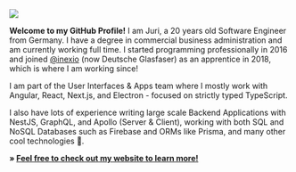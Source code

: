 <a href="https://adams.sh/" target="_blank">
    <img src="https://i.imgur.com/T5plszr.png" />
</a>

**Welcome to my GitHub Profile!** I am Juri, a 20 years old Software Engineer from Germany. I have a degree in commercial business administration and am currently working full time. I started programming professionally in 2016 and joined [@inexio](https://github.com/inexio) (now Deutsche Glasfaser) as an apprentice in 2018, which is where I am working since!

I am part of the User Interfaces & Apps team where I mostly work with Angular, React, Next.js, and Electron - focused on strictly typed TypeScript.

I also have lots of experience writing large scale Backend Applications with NestJS, GraphQL, and Apollo (Server & Client), working with both SQL and NoSQL Databases such as Firebase and ORMs like Prisma, and many other cool technologies 🚀.

**» [Feel free to check out my website to learn more!](https://adams.sh)**
